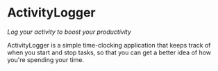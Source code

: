 # ActivityLogger
*Log your activity to boost your productivity*

ActivityLogger is a simple time-clocking application that keeps track of when you start and stop tasks, so that you can get a better idea of how you're spending your time.
